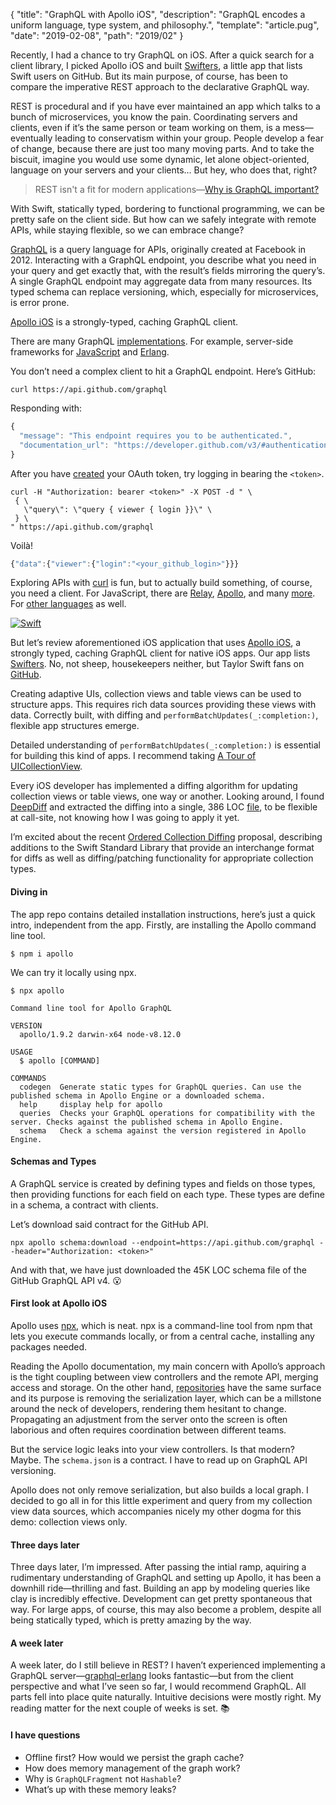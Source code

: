 {
  "title": "GraphQL with Apollo iOS",
  "description": "GraphQL encodes a uniform language, type system, and philosophy.",
  "template": "article.pug",
  "date": "2019-02-08",
  "path": "2019/02"
}

Recently, I had a chance to try GraphQL on iOS. After a quick search for a client library, I picked Apollo iOS and built [Swifters](https://github.com/michaelnisi/swifters), a little app that lists Swift users on GitHub. But its main purpose, of course, has been to compare the imperative REST approach to the declarative GraphQL way.


REST is procedural and if you have ever maintained an app which talks to a bunch of microservices, you know the pain. Coordinating servers and clients, even if it’s the same person or team working on them, is a mess—eventually leading to conservatism within your group. People develop a fear of change, because there are just too many moving parts. And to take the biscuit, imagine you would use some dynamic, let alone object-oriented, language on your servers and your clients… But hey, who does that, right?

> REST isn't a fit for modern applications—[Why is GraphQL important?](https://www.apollographql.com/why-graphql)

With Swift, statically typed, bordering to functional programming, we can be pretty safe on the client side. But how can we safely integrate with remote APIs, while staying flexible, so we can embrace change?

[GraphQL](https://graphql.org) is a query language for APIs, originally created at Facebook in 2012. Interacting with a GraphQL endpoint, you describe what you need in your query and get exactly that, with the result’s fields mirroring the query’s. A single GraphQL endpoint may aggregate data from many resources. Its typed schema can replace versioning, which, especially for microservices, is error prone.

[Apollo iOS](https://www.apollographql.com/docs/ios/) is a strongly-typed, caching GraphQL client.

There are many GraphQL [implementations](https://graphql.org/code/). For example, server-side frameworks for [JavaScript](https://graphql.org/graphql-js/) and [Erlang](https://github.com/shopgun/graphql-erlang).

You don’t need a complex client to hit a GraphQL endpoint. Here’s GitHub:

```
curl https://api.github.com/graphql
```

Responding with:

```js
{
  "message": "This endpoint requires you to be authenticated.",
  "documentation_url": "https://developer.github.com/v3/#authentication"
}
```

After you have [created](https://developer.github.com/v4/guides/forming-calls/#authenticating-with-graphql) your OAuth token, try logging in bearing the `<token>`.

```
curl -H "Authorization: bearer <token>" -X POST -d " \
 { \
   \"query\": \"query { viewer { login }}\" \
 } \
" https://api.github.com/graphql
```

Voilà!

```js
{"data":{"viewer":{"login":"<your_github_login>"}}}
```

Exploring APIs with [curl](https://curl.haxx.se) is fun, but to actually build something, of course, you need a client. For JavaScript, there are [Relay](https://facebook.github.io/relay/), [Apollo](https://www.apollographql.com/docs/react/), and many [more](https://graphql.org/code/#javascript-1). For [other languages](https://graphql.org/code/#graphql-clients) as well.

[![Swift](/img/taylor.gif "Swift")](https://swift.org)

But let’s review aforementioned iOS application that uses [Apollo iOS](https://www.apollographql.com/docs/ios/), a strongly typed, caching GraphQL client for native iOS apps. Our app lists [Swifters](https://github.com/michaelnisi/swifters). No, not sheep, housekeepers neither, but Taylor Swift fans on [GitHub](https://github.com/search?q=swift&type=Users).

Creating adaptive UIs, collection views and table views can be used to structure apps. This requires rich data sources providing these views with data. Correctly built, with diffing and `performBatchUpdates(_:completion:)`, flexible app structures emerge.

Detailed understanding of `performBatchUpdates(_:completion:)` is essential for building this kind of apps. I recommend taking [A Tour of UICollectionView](https://developer.apple.com/videos/play/wwdc2018/225/).

Every iOS developer has implemented a diffing algorithm for updating collection views or table views, one way or another. Looking around, I found [DeepDiff](https://github.com/onmyway133/DeepDiff) and extracted the diffing into a single, 386 LOC [file](https://github.com/michaelnisi/swifters/blob/master/Swifters/ds/diff.swift), to be flexible at call-site, not knowing how I was going to apply it yet.

I’m excited about the recent [Ordered Collection Diffing](https://github.com/apple/swift-evolution/blob/master/proposals/0240-ordered-collection-diffing.md) proposal, describing additions to the Swift Standard Library that provide an interchange format for diffs as well as diffing/patching functionality for appropriate collection types.

#### Diving in

The app repo contains detailed installation instructions, here’s just a quick intro, independent from the app. Firstly, are installing the Apollo command line tool.

```
$ npm i apollo
```

We can try it locally using npx.

```
$ npx apollo
```

```
Command line tool for Apollo GraphQL

VERSION
  apollo/1.9.2 darwin-x64 node-v8.12.0

USAGE
  $ apollo [COMMAND]

COMMANDS
  codegen  Generate static types for GraphQL queries. Can use the published schema in Apollo Engine or a downloaded schema.
  help     display help for apollo
  queries  Checks your GraphQL operations for compatibility with the server. Checks against the published schema in Apollo Engine.
  schema   Check a schema against the version registered in Apollo Engine.
```

#### Schemas and Types

A GraphQL service is created by defining types and fields on those types, then providing functions for each field on each type. These types are define in a schema, a contract with clients.

Let’s download said contract for the GitHub API.

```
npx apollo schema:download --endpoint=https://api.github.com/graphql --header="Authorization: <token>"
```

And with that, we have just downloaded the 45K LOC schema file of the GitHub GraphQL API v4. 😮

#### First look at Apollo iOS

Apollo uses [npx](https://blog.npmjs.org/post/162869356040/introducing-npx-an-npm-package-runner), which is neat. npx is a command-line tool from npm that lets you execute commands locally, or from a central cache, installing any packages needed.

Reading the Apollo documentation, my main concern with Apollo’s approach is the tight coupling between view controllers and the remote API, merging access and storage. On the other hand, [repositories](https://www.martinfowler.com/eaaCatalog/repository.html) have the same surface and its purpose is removing the serialization layer, which can be a millstone around the neck of developers, rendering them hesitant to change. Propagating an adjustment from the server onto the screen is often laborious and often requires coordination between different teams.

But the service logic leaks into your view controllers. Is that modern? Maybe. The `schema.json` is a contract. I have to read up on GraphQL API versioning.

Apollo does not only remove serialization, but also builds a local graph. I decided to go all in for this little experiment and query from my collection view data sources, which accompanies nicely my other dogma for this demo: collection views only.

#### Three days later

Three days later, I’m impressed. After passing the intial ramp, aquiring a rudimentary understanding of GraphQL and setting up Apollo, it has been a downhill ride—thrilling and fast. Building an app by modeling queries like clay is incredibly effective. Development can get pretty spontaneous that way. For large apps, of course, this may also become a problem, despite all being statically typed, which is pretty amazing by the way.

#### A week later

A week later, do I still believe in REST? I haven’t experienced implementing a GraphQL server—[graphql-erlang](https://github.com/shopgun/graphql-erlang) looks fantastic—but from the client perspective and what I’ve seen so far, I would recommend GraphQL. All parts fell into place quite naturally. Intuitive decisions were mostly right. My reading matter for the next couple of weeks is set. 📚

#### I have questions

- Offline first? How would we persist the graph cache?
- How does memory management of the graph work?
- Why is `GraphQLFragment` not `Hashable`?
- What’s up with these memory leaks?
